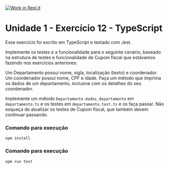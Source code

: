 [![Work in Repl.it](https://classroom.github.com/assets/work-in-replit-14baed9a392b3a25080506f3b7b6d57f295ec2978f6f33ec97e36a161684cbe9.svg)](https://classroom.github.com/online_ide?assignment_repo_id=3304383&assignment_repo_type=AssignmentRepo)
# Unidade 1 - Exercício 12 - TypeScript
Esse exercício foi escrito em TypeScript e testado com Jest.

Implemente os testes e a funcionalidade para o seguinte cenário, baseado na estrutura de testes e funcionalidade de Cupom fiscal que estávamos fazendo nos exercícios anteriores:

Um Departamento possui nome, sigla, localização (texto) e coordenador. Um coordenador possui nome, CPF e idade. Faça um método que imprima os dados de um departamento, inclusive com os detalhes do seu coordenador.

Implemente um método `Departamento.dados_departamento` em `departamento.ts` e os testes em `departamento.test.ts` e os faça passar. Não esqueça de atualizar os testes de Cupom fiscal, que também devem continuar passando.

### Comando para execução
`npm install`

### Comando para execução
`npm run test`
